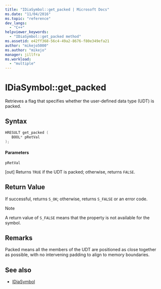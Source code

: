 ```yaml
---
title: "IDiaSymbol::get_packed | Microsoft Docs"
ms.date: "11/04/2016"
ms.topic: "reference"
dev_langs:
  - "C++"
helpviewer_keywords:
  - "IDiaSymbol::get_packed method"
ms.assetid: e42ff368-56c4-49a2-8676-f80e349efa21
author: "mikejo5000"
ms.author: "mikejo"
manager: jillfra
ms.workload:
  - "multiple"
---
```

# IDiaSymbol::get_packed
Retrieves a flag that specifies whether the user-defined data type (UDT) is packed.

## Syntax

```C++
HRESULT get_packed ( 
   BOOL* pRetVal
);
```

#### Parameters
 `pRetVal`

[out] Returns `TRUE` if the UDT is packed; otherwise, returns `FALSE`.

## Return Value
 If successful, returns `S_OK`; otherwise, returns `S_FALSE` or an error code.

> [!NOTE]
> A return value of `S_FALSE` means that the property is not available for the symbol.

## Remarks
 Packed means all the members of the UDT are positioned as close together as possible, with no intervening padding to align to memory boundaries.

## See also
- [IDiaSymbol](../../debugger/debug-interface-access/idiasymbol.md)